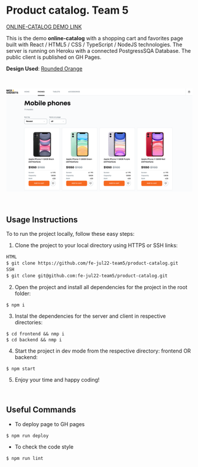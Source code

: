 # Product catalog. Team 5

[ONLINE-CATALOG DEMO LINK](https://fe-jul22-team5.github.io/product-catalog/)

This is the demo **online-catalog** with a shopping cart and favorites page built with React / HTML5 / CSS / TypeScript / NodeJS technologies. The server is running on Heroku with a connected PostgressSQA Database. The public client is published on GH Pages.

**Design Used**: [Rounded Orange](https://www.figma.com/file/7JTa0q8n3dTSAyMNaA0u8o/Phone-catalog-(V2)-Rounded-Style-3?node-id=0%3A1)

<br/>
<p align="center">
  <img src="./frontend/src/img/catalog.png" alt="Catalog Phones Page" width="600">
</p>
<br/>

## Usage Instructions

To to run the project locally, follow these easy steps:

1. Clone the project to your local directory using HTTPS or SSH links:
```sh
HTML
$ git clone https://github.com/fe-jul22-team5/product-catalog.git
SSH
$ git clone git@github.com:fe-jul22-team5/product-catalog.git
```

2. Open the project and install all dependencies for the project in the root folder:
```
$ npm i
```

3. Instal the dependencies for the server and client in respective directories:
```
$ cd frontend && nmp i
$ cd backend && nmp i
```
4. Start the project in dev mode from the respective directory: frontend OR backend:
```
$ npm start
```
5. Enjoy your time and happy coding!

<br/>

## Useful Commands

* To deploy page to GH pages
```
$ npm run deploy
```
* To check the code style
```
$ npm run lint
```

